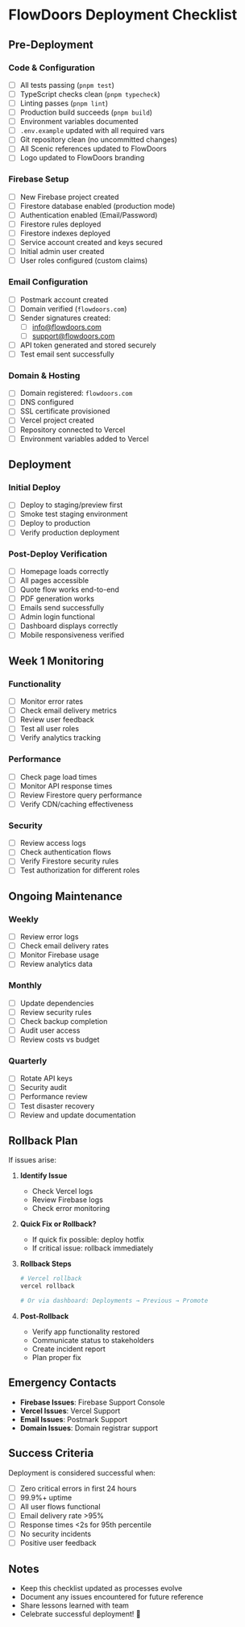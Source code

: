 # FlowDoors Deployment Checklist

## Pre-Deployment

### Code & Configuration

- [ ] All tests passing (`pnpm test`)
- [ ] TypeScript checks clean (`pnpm typecheck`)
- [ ] Linting passes (`pnpm lint`)
- [ ] Production build succeeds (`pnpm build`)
- [ ] Environment variables documented
- [ ] `.env.example` updated with all required vars
- [ ] Git repository clean (no uncommitted changes)
- [ ] All Scenic references updated to FlowDoors
- [ ] Logo updated to FlowDoors branding

### Firebase Setup

- [ ] New Firebase project created
- [ ] Firestore database enabled (production mode)
- [ ] Authentication enabled (Email/Password)
- [ ] Firestore rules deployed
- [ ] Firestore indexes deployed
- [ ] Service account created and keys secured
- [ ] Initial admin user created
- [ ] User roles configured (custom claims)

### Email Configuration

- [ ] Postmark account created
- [ ] Domain verified (`flowdoors.com`)
- [ ] Sender signatures created:
  - [ ] info@flowdoors.com
  - [ ] support@flowdoors.com
- [ ] API token generated and stored securely
- [ ] Test email sent successfully

### Domain & Hosting

- [ ] Domain registered: `flowdoors.com`
- [ ] DNS configured
- [ ] SSL certificate provisioned
- [ ] Vercel project created
- [ ] Repository connected to Vercel
- [ ] Environment variables added to Vercel

## Deployment

### Initial Deploy

- [ ] Deploy to staging/preview first
- [ ] Smoke test staging environment
- [ ] Deploy to production
- [ ] Verify production deployment

### Post-Deploy Verification

- [ ] Homepage loads correctly
- [ ] All pages accessible
- [ ] Quote flow works end-to-end
- [ ] PDF generation works
- [ ] Emails send successfully
- [ ] Admin login functional
- [ ] Dashboard displays correctly
- [ ] Mobile responsiveness verified

## Week 1 Monitoring

### Functionality

- [ ] Monitor error rates
- [ ] Check email delivery metrics
- [ ] Review user feedback
- [ ] Test all user roles
- [ ] Verify analytics tracking

### Performance

- [ ] Check page load times
- [ ] Monitor API response times
- [ ] Review Firestore query performance
- [ ] Verify CDN/caching effectiveness

### Security

- [ ] Review access logs
- [ ] Check authentication flows
- [ ] Verify Firestore security rules
- [ ] Test authorization for different roles

## Ongoing Maintenance

### Weekly

- [ ] Review error logs
- [ ] Check email delivery rates
- [ ] Monitor Firebase usage
- [ ] Review analytics data

### Monthly

- [ ] Update dependencies
- [ ] Review security rules
- [ ] Check backup completion
- [ ] Audit user access
- [ ] Review costs vs budget

### Quarterly

- [ ] Rotate API keys
- [ ] Security audit
- [ ] Performance review
- [ ] Test disaster recovery
- [ ] Review and update documentation

## Rollback Plan

If issues arise:

1. **Identify Issue**
   - Check Vercel logs
   - Review Firebase logs
   - Check error monitoring

2. **Quick Fix or Rollback?**
   - If quick fix possible: deploy hotfix
   - If critical issue: rollback immediately

3. **Rollback Steps**

   ```bash
   # Vercel rollback
   vercel rollback

   # Or via dashboard: Deployments → Previous → Promote
   ```

4. **Post-Rollback**
   - Verify app functionality restored
   - Communicate status to stakeholders
   - Create incident report
   - Plan proper fix

## Emergency Contacts

- **Firebase Issues**: Firebase Support Console
- **Vercel Issues**: Vercel Support
- **Email Issues**: Postmark Support
- **Domain Issues**: Domain registrar support

## Success Criteria

Deployment is considered successful when:

- [ ] Zero critical errors in first 24 hours
- [ ] 99.9%+ uptime
- [ ] All user flows functional
- [ ] Email delivery rate >95%
- [ ] Response times <2s for 95th percentile
- [ ] No security incidents
- [ ] Positive user feedback

## Notes

- Keep this checklist updated as processes evolve
- Document any issues encountered for future reference
- Share lessons learned with team
- Celebrate successful deployment! 🎉
